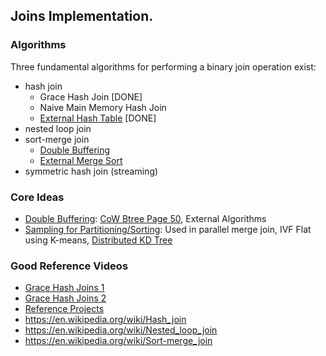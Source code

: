 ## Joins Implementation.

### Algorithms

Three fundamental algorithms for performing a binary join operation exist:

- hash join
    - Grace Hash Join [DONE]
    - Naive Main Memory Hash Join
    - [External Hash Table](https://www.youtube.com/watch?v=ev3UHuDIiDg&list=PLzzVuDSjP25Qpsaf7GxFDBEWwvQKCkCVl&index=6) [DONE]
- nested loop join
- sort-merge join
    - [Double Buffering](https://www.youtube.com/watch?v=qdeBmEnv_bI&list=PLzzVuDSjP25Qpsaf7GxFDBEWwvQKCkCVl&index=2)
    - [External Merge Sort](https://www.youtube.com/watch?v=hRgrnQU-uJ4&list=PLzzVuDSjP25Qpsaf7GxFDBEWwvQKCkCVl&index=4)
- symmetric hash join (streaming)

### Core Ideas

- [Double Buffering](https://www.youtube.com/watch?v=qdeBmEnv_bI&list=PLzzVuDSjP25Qpsaf7GxFDBEWwvQKCkCVl&index=2): [CoW Btree Page 50](https://schd.ws/hosted_files/buildstuff14/96/20141120-BuildStuff-Lightning.pdf),
  External Algorithms
- [Sampling for Partitioning/Sorting](https://www.youtube.com/watch?v=zDj72vqypks&list=PLzzVuDSjP25QY8TJcPLh7WqP81qYk9A0m&index=7):
  Used in parallel merge join, IVF Flat using
  K-means, [Distributed KD Tree](https://medium.com/sys-base/spatial-partitioned-rdd-using-kd-tree-in-spark-102e0b53564b)

### Good Reference Videos

- [Grace Hash Joins 1](https://www.youtube.com/watch?v=SYJJxmoLVIY&list=PLzzVuDSjP25RQb_VhEBFWFiB7oS9APM7h&index=9)
- [Grace Hash Joins 2](https://www.youtube.com/watch?v=gQaMmO757Eo&list=PLzzVuDSjP25RQb_VhEBFWFiB7oS9APM7h&index=10)
- [Reference Projects](https://github.com/dimitraka71/advdbHashJoin)
- https://en.wikipedia.org/wiki/Hash_join
- https://en.wikipedia.org/wiki/Nested_loop_join
- https://en.wikipedia.org/wiki/Sort-merge_join